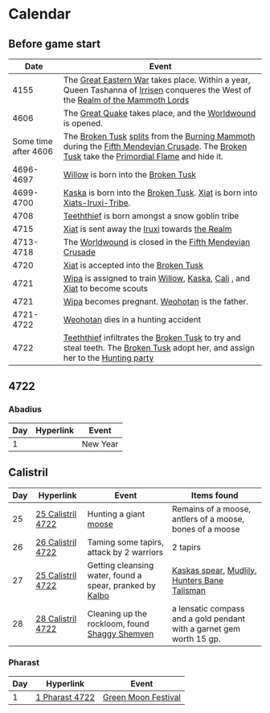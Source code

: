 # Calendar
## Before game start
| Date |  Event                                                                                           |
|  ---  |  ---  | 
| 4155 | The [Great Eastern War](questforthefrozenflame/docs/Backstory/History/Great-Eastern-War.md) takes place. Within a year, Queen Tashanna of [Irrisen](questforthefrozenflame/docs/Backstory/Places/Irrisen.md) conqueres the West of the [Realm of the Mammoth Lords](questforthefrozenflame/docs/Backstory/Places/Realm-of-the-Mammoth-Lords.md) |
| 4606 | The [Great Quake](questforthefrozenflame/docs/Backstory/History/Great-Quake.md) takes place, and the [Worldwound](questforthefrozenflame/docs/Backstory/Places/Worldwound.md) is opened. |
| Some time after 4606 | The [Broken Tusk](questforthefrozenflame/docs/Backstory/Organizations/Broken-Tusk.md) [splits](questforthefrozenflame/docs/Backstory/History/The-Schism.md) from the [Burning Mammoth](questforthefrozenflame/docs/Backstory/Organizations/Original-Burning-Mammoth.md) during the [Fifth Mendevian Crusade](questforthefrozenflame/docs/Backstory/History/Fifth-Mendevian-Crusade.md). The [Broken Tusk](questforthefrozenflame/docs/Backstory/Organizations/Broken-Tusk.md) take the [Primordial Flame](questforthefrozenflame/docs/Backstory/Notions/Artifacts/Primordial-Flame.md) and hide it. |
| 4696-4697 |  [Willow](questforthefrozenflame/docs/Backstory/Party-Members/Willow.md) is born into the [Broken Tusk](questforthefrozenflame/docs/Backstory/Organizations/Broken-Tusk.md) |
| 4699-4700 | [Kaska](questforthefrozenflame/docs/Backstory/Party-Members/Kaska.md) is born into the [Broken Tusk](questforthefrozenflame/docs/Backstory/Organizations/Broken-Tusk.md). [Xiat](questforthefrozenflame/docs/Backstory/Party-Members/Xiat.md) is born into [Xiats-Iruxi-Tribe](questforthefrozenflame/docs/Backstory/Organizations/Xiats-Iruxi-Tribe.md).            |
| 4708 | [Teeththief](questforthefrozenflame/docs/Backstory/Party-Members/Teeththief.md) is born amongst a snow goblin tribe |
| 4715 |[Xiat](questforthefrozenflame/docs/Backstory/Party-Members/Xiat.md) is sent away the [Iruxi](questforthefrozenflame/docs/Backstory/Notions/Races/Lizardfolk.md) towards [the Realm](questforthefrozenflame/docs/Backstory/Places/Realm-of-the-Mammoth-Lords.md)    |
| 4713-4718 | The [Worldwound](questforthefrozenflame/docs/Backstory/Places/Worldwound.md) is closed in the [Fifth Mendevian Crusade](questforthefrozenflame/docs/Backstory/History/Fifth-Mendevian-Crusade.md) |
| 4720 |[Xiat](questforthefrozenflame/docs/Backstory/Party-Members/Xiat.md) is accepted into the [Broken Tusk](questforthefrozenflame/docs/Backstory/Organizations/Broken-Tusk.md)                                                   |
| 4721 | [Wipa](questforthefrozenflame/docs/Backstory/NPCs/Broken-Tusk/Wipa.md)  is assigned to train [Willow](questforthefrozenflame/docs/Backstory/Party-Members/Willow.md), [Kaska](questforthefrozenflame/docs/Backstory/Party-Members/Kaska.md), [Cali](questforthefrozenflame/docs/Backstory/Party-Members/Cali.md) , and [Xiat](questforthefrozenflame/docs/Backstory/Party-Members/Xiat.md)  to become scouts |
| 4721| [Wipa](questforthefrozenflame/docs/Backstory/NPCs/Broken-Tusk/Wipa.md) becomes pregnant. [Weohotan](questforthefrozenflame/docs/Backstory/NPCs/Broken-Tusk/Weohotan.md) is the father.                                        |
| 4721-4722 | [Weohotan](questforthefrozenflame/docs/Backstory/NPCs/Broken-Tusk/Weohotan.md) dies in a hunting accident                                                       |
| 4722 | [Teeththief](questforthefrozenflame/docs/Backstory/Party-Members/Teeththief.md) infiltrates the [Broken Tusk](questforthefrozenflame/docs/Backstory/Organizations/Broken-Tusk.md) to try and steal teeth. The [Broken Tusk](questforthefrozenflame/docs/Backstory/Organizations/Broken-Tusk.md) adopt her, and assign her to the [Hunting party](questforthefrozenflame/docs/Backstory/Organizations/Party.md) |

## 4722
### Abadius
| Day | Hyperlink                     | Event                                    |
| --- | ----------------------------- | ---------------------------------------- |
| 1   |                               | New Year                                 |

## Calistril
| Day | Hyperlink                     | Event                                    |Items found|
| --- | ----------------------------- | ---------------------------------------- |----------------- |
| 25  | [25 Calistril 4722](questforthefrozenflame/docs/Playing-Notes/Session-1.md#25%20Calistril%204722) | Hunting a giant [moose](questforthefrozenflame/docs/Backstory/NPCs/Fauna/Moose.md)                      | Remains of a moose, antlers of a moose, bones of a moose |
| 26  | [26 Calistril 4722](questforthefrozenflame/docs/Playing-Notes/Session-1.md#26%20Calistril%204722) | Taming some tapirs, attack by 2 warriors | 2 tapirs |
| 27  | [25 Calistril 4722](questforthefrozenflame/docs/Playing-Notes/Session-2.md#27%20Calistril%204722) | Getting cleansing water, found a spear, pranked by [Kalbo](questforthefrozenflame/docs/Backstory/NPCs/Monsters/Invidivuals/Kalbo.md) | [Kaskas spear](questforthefrozenflame/docs/Backstory/Items/Kaskas-spear.md), [Mudlily](questforthefrozenflame/docs/Backstory/Items/Mudlily.md), [Hunters Bane Talisman](questforthefrozenflame/docs/Backstory/Items/Hunters-Bane-Talisman.md) |
| 28  | [28 Calistril 4722](questforthefrozenflame/docs/Playing-Notes/Session-2.md#28%20Calistril%204722) | Cleaning up the rockloom, found [Shaggy Shemven](questforthefrozenflame/docs/Backstory/NPCs/Broken-Tusk/Shaggy-Shemven.md)  | a lensatic compass and a gold pendant with a garnet gem worth 15 gp. |

### Pharast
| Day | Hyperlink | Event                   |
| --- | --------- | ----------------------- |
| 1   | [1 Pharast 4722](questforthefrozenflame/docs/Playing-Notes/Session-3.md#1%20Pharast%204722)          | [Green Moon Festival](questforthefrozenflame/docs/Backstory/History/Events/Green-Moon-Festival.md) |

